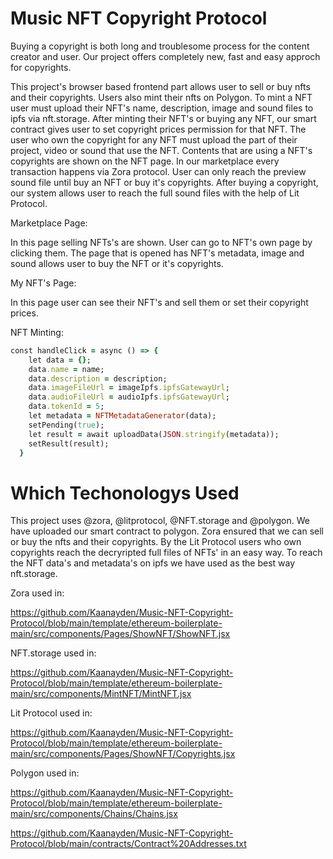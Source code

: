 # Music NFT Copyright Protocol
 
Buying a copyright is both long and troublesome process for the content creator and user. Our project offers completely new, fast and easy approch for copyrights.

This project's browser based frontend part allows user to sell or buy nfts and their copyrights. Users also mint their nfts on Polygon. To mint a NFT user must upload their NFT's name, description, image and sound files to ipfs via nft.storage. After minting their NFT's or buying any NFT, our smart contract gives user to set copyright prices permission for that NFT. The user who own the copyright for any NFT must upload the part of their project, video or sound that use the NFT. Contents that are using a NFT's copyrights are shown on the NFT page. In our marketplace every transaction happens via Zora protocol. User can only reach the preview sound file until buy an NFT or buy it's copyrights. After buying a copyright, our system allows user to reach the full sound files with the help of Lit Protocol.

Marketplace Page:

 In this page selling NFTs's are shown. User can go to NFT's own page by clicking them. The page that is opened has NFT's metadata, image and sound allows user to buy the NFT or it's copyrights.
 
 My NFT's Page:
 
  In this page user can see their NFT's and sell them or set their copyright prices.
  
NFT Minting:

```ruby
const handleClick = async () => {
    let data = {};
    data.name = name;
    data.description = description;
    data.imageFileUrl = imageIpfs.ipfsGatewayUrl;
    data.audioFileUrl = audioIpfs.ipfsGatewayUrl;
    data.tokenId = 5;
    let metadata = NFTMetadataGenerator(data);
    setPending(true);
    let result = await uploadData(JSON.stringify(metadata));
    setResult(result);
  }
```
  
# Which Techonologys Used

This project uses @zora, @litprotocol, @NFT.storage and @polygon. We have uploaded our smart contract to polygon. Zora ensured that we can sell or buy the nfts and their copyrights. By the Lit Protocol users who own copyrights reach the decryripted full files of NFTs' in an easy way. To reach the NFT data's and metadata's on ipfs we have used as the best way nft.storage.

Zora used in:

https://github.com/Kaanayden/Music-NFT-Copyright-Protocol/blob/main/template/ethereum-boilerplate-main/src/components/Pages/ShowNFT/ShowNFT.jsx

NFT.storage used in:

https://github.com/Kaanayden/Music-NFT-Copyright-Protocol/blob/main/template/ethereum-boilerplate-main/src/components/MintNFT/MintNFT.jsx

Lit Protocol used in:

https://github.com/Kaanayden/Music-NFT-Copyright-Protocol/blob/main/template/ethereum-boilerplate-main/src/components/Pages/ShowNFT/Copyrights.jsx

Polygon used in:

https://github.com/Kaanayden/Music-NFT-Copyright-Protocol/blob/main/template/ethereum-boilerplate-main/src/components/Chains/Chains.jsx

https://github.com/Kaanayden/Music-NFT-Copyright-Protocol/blob/main/contracts/Contract%20Addresses.txt



